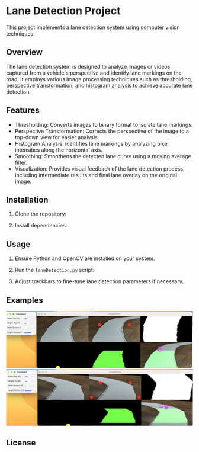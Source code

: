 # Lane Detection Project

This project implements a lane detection system using computer vision techniques.

## Overview

The lane detection system is designed to analyze images or videos captured from a vehicle's perspective and identify lane markings on the road. It employs various image processing techniques such as thresholding, perspective transformation, and histogram analysis to achieve accurate lane detection.

## Features

- Thresholding: Converts images to binary format to isolate lane markings.
- Perspective Transformation: Corrects the perspective of the image to a top-down view for easier analysis.
- Histogram Analysis: Identifies lane markings by analyzing pixel intensities along the horizontal axis.
- Smoothing: Smoothens the detected lane curve using a moving average filter.
- Visualization: Provides visual feedback of the lane detection process, including intermediate results and final lane overlay on the original image.

## Installation

1. Clone the repository:






2. Install dependencies:


## Usage

1. Ensure Python and OpenCV are installed on your system.
2. Run the `laneDetection.py` script:




3. Adjust trackbars to fine-tune lane detection parameters if necessary.

## Examples

![Example 1](example1.png)
![Example 2](example.png)

## License



